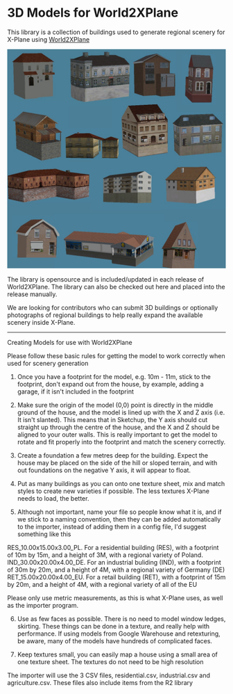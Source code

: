 3D Models for World2XPlane
============

This library is a collection of buildings used to generate regional scenery for X-Plane using [World2XPlane](http://www.world2xplane.com)

![Alt text](/buildings.jpg "3D Model Library")

The library is opensource and is included/updated in each release of World2XPlane. The library can also be checked out here and placed into the release manually. 

We are looking for contributors who can submit 3D buildings or optionally photographs of regional buildings to help really expand the available scenery inside X-Plane.

----------------------------------------------
Creating Models for use with World2XPlane

Please follow these basic rules for getting the model to work correctly when used for scenery generation

1) Once you have a footprint for the model, e.g. 10m - 11m, stick to the footprint, don't expand out from the house, by example, adding a garage, if it isn't included in the footprint

2) Make sure the origin of the model (0,0) point is directly in the middle ground of the house, and the model is lined up with the X and Z axis (i.e. It isn't slanted). This means that in Sketchup, the Y axis should cut straight up through the centre of the house, and the X and Z should be aligned to your outer walls. This is really important to get the model to rotate and fit properly into the footprint and match the scenery correctly.

3) Create a foundation a few metres deep for the building. Expect the house may be placed on the side of the hill or sloped terrain, and with out foundations on the negative Y axis, it will appear to float.

4) Put as many buildings as you can onto one texture sheet, mix and match styles to create new varieties if possible. The less textures X-Plane needs to load, the better.

5) Although not important, name your file so people know what it is, and if we stick to a naming convention, then they can be added automatically to the importer, instead of adding them in a config file, I'd suggest something like this

RES_10.00x15.00x3.00_PL. For a residential building (RES), with a footprint of 10m by 15m, and a height of 3M, with a regional variety of Poland.
IND_30.00x20.00x4.00_DE. For an industrial buliding (IND), with a footprint of 30m by 20m, and a height of 4M, with a regional variety of Germany (DE)
RET_15.00x20.00x4.00_EU. For a retail building (RET), with a footprint of 15m by 20m, and a height of 4M, with a regional variety of all of the EU

Please only use metric measurements, as this is what X-Plane uses, as well as the importer program.

6) Use as few faces as possible. There is no need to model window ledges, skirting. These things can be done in a texture, and really help with performance. If using models from Google Warehouse and retexturing, be aware, many of the models have hundreds of complicated faces.

7) Keep textures small, you can easily map a house using a small area of one texture sheet. The textures do not need to be high resolution


The importer will use the 3 CSV files, residential.csv, industrial.csv and agriculture.csv. These files also include items from the R2 library